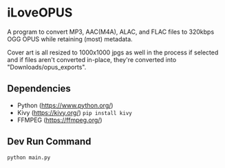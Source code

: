 # iLoveOPUS
A program to convert MP3, AAC(M4A), ALAC, and FLAC files to 320kbps OGG OPUS while retaining (most) metadata. 

Cover art is all resized to 1000x1000 jpgs as well in the process if selected and
if files aren't converted in-place, they're converted into "Downloads/opus_exports".

## Dependencies
- Python (https://www.python.org/)
- Kivy (https://kivy.org/) ```pip install kivy```
- FFMPEG (https://ffmpeg.org/)

## Dev Run Command
```python main.py```